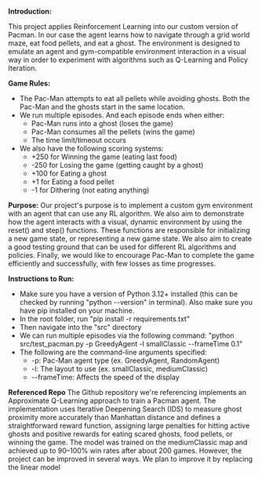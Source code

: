 **Introduction:** 

This project applies Reinforcement Learning into our custom version of Pacman. In our case the agent learns how to navigate through a grid world maze, eat food pellets, and eat a ghost. The environment is designed to emulate an agent and gym-compatible environment interaction in a visual way in order to experiment with algorithms such as Q-Learning and Policy Iteration.

**Game Rules:**
- The Pac-Man attempts to eat all pellets while avoiding ghosts. Both the Pac-Man and the ghosts start in the same location.
- We run multiple episodes. And each episode ends when either:
    - Pac-Man runs into a ghost (loses the game)
    - Pac-Man consumes all the pellets (wins the game)
    - The time limit/timeout occurs
- We also have the following scoring systems:
    - +250 for Winning the game (eating last food) 
    - -250 for Losing the game (getting caught by a ghost)
    - +100 for Eating a ghost
    - +1 for Eating a food pellet
    - -1 for Dithering (not eating anything)

**Purpose:**
Our project's purpose is to implement a custom gym environment with an agent that can use any RL algorithm. We also aim to demonstrate how the agent interacts with a visual, dynamic environment by using the reset() and step() functions. These functions are responsible for initializing a new game state, or representing a new game state. We also aim to create a good testing ground that can be used for different RL algorithms and policies. Finally, we would like to encourage Pac-Man to complete the game efficiently and successfully, with few losses as time progresses.

**Instructions to Run:**
- Make sure you have a version of Python 3.12+ installed (this can be checked by running "python --version" in terminal). Also make sure you have pip installed on your machine.
- In the root folder, run "pip install -r requirements.txt"
- Then navigate into the "src" directory
- We can run multiple episodes via the following command: "python src/test_pacman.py -p GreedyAgent -l smallClassic --frameTime 0.1"
- The following are the command-line arguments specified:
    - -p: Pac-Man agent type (ex. GreedyAgent, RandomAgent)
    - -l: The layout to use (ex. smallClassic, mediumClassic)
    - --frameTime: Affects the speed of the display

**Referenced Repo**
The Github repository we're referencing implements an Approximate Q-Learning approach to train a Pacman agent. The implementation uses Iterative Deepening Search (IDS) to measure ghost proximity more accurately than Manhattan distance and defines a straightforward reward function, assigning large penalties for hitting active ghosts and positive rewards for eating scared ghosts, food pellets, or winning the game. The model was trained on the mediumClassic map and achieved up to 90–100% win rates after about 200 games. However, the project can be improved in several ways. We plan to improve it by replacing the linear model 
